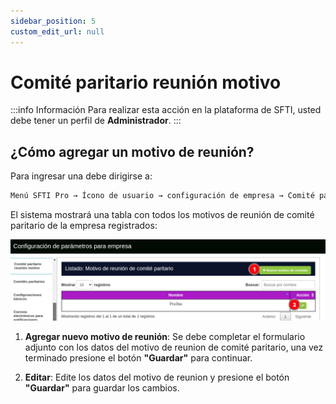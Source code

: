 ```yaml
---
sidebar_position: 5
custom_edit_url: null
---
```

# Comité paritario reunión motivo

:::info Información 
Para realizar esta acción en la plataforma de SFTI, usted debe tener un perfil de **Administrador**.
:::

## ¿Cómo agregar un motivo de reunión?
Para ingresar una debe dirigirse a:

<div align="center">

```bash
Menú SFTI Pro → Ícono de usuario → configuración de empresa → Comité paritario reunión motivo
```
</div>

El sistema mostrará una tabla con todos los motivos de reunión de comité paritario de la empresa registrados:

<div align="center">

![comité paritario reunión motivo](/img/img_manual/img_configuracion/2023-08-08_09-28.png)

</div>

1. **Agregar nuevo motivo de reunión**: Se debe completar el formulario adjunto con los datos del motivo de reunion de comité paritario, una vez terminado presione el botón **"Guardar"** para continuar.

2. **Editar**: Edite los datos del motivo de reunion y presione el botón **"Guardar"** para guardar los cambios.
